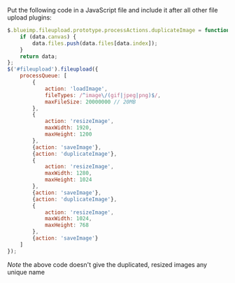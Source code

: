 Put the following code in a JavaScript file and include it after all other file upload plugins:

```js
$.blueimp.fileupload.prototype.processActions.duplicateImage = function (data, options) {
    if (data.canvas) {
        data.files.push(data.files[data.index]);
    }
    return data;
};
$('#fileupload').fileupload({
    processQueue: [
        {
            action: 'loadImage',
            fileTypes: /^image\/(gif|jpeg|png)$/,
            maxFileSize: 20000000 // 20MB
        },
        {
            action: 'resizeImage',
            maxWidth: 1920,
            maxHeight: 1200
        },
        {action: 'saveImage'},
        {action: 'duplicateImage'},
        {
            action: 'resizeImage',
            maxWidth: 1280,
            maxHeight: 1024
        },
        {action: 'saveImage'},
        {action: 'duplicateImage'},
        {
            action: 'resizeImage',
            maxWidth: 1024,
            maxHeight: 768
        },
        {action: 'saveImage'}
    ]
});
```

*Note* the above code doesn't give the duplicated, resized images any unique name